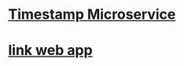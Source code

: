 # [Timestamp Microservice](https://www.freecodecamp.org/learn/apis-and-microservices/apis-and-microservices-projects/timestamp-microservice)

# [link web app](https://fierce-hamlet-73222.herokuapp.com/)
